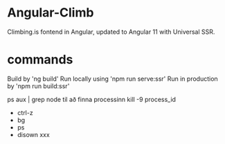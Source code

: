 # Angular-Climb
Climbing.is fontend in Angular, updated to Angular 11 with Universal SSR.

# commands
Build by 'ng build'
Run locally using 'npm run serve:ssr'
Run in production by 'npm run build:ssr'


ps aux | grep node til að finna processinn
kill -9 process_id

- ctrl-z
- bg
- ps
- disown xxx

